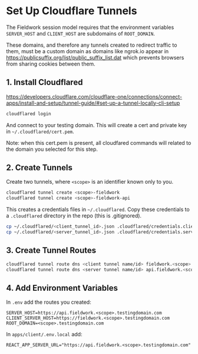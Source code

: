 # Set Up Cloudflare Tunnels

The Fieldwork session model requires that the environment variables `SERVER_HOST` and `CLIENT_HOST` are subdomains of `ROOT_DOMAIN`.

These domains, and therefore any tunnels created to redirect traffic to them, must be a custom domain as domains like ngrok.io appear in https://publicsuffix.org/list/public_suffix_list.dat which prevents browsers from sharing cookies between them.

## 1. Install Cloudflared

https://developers.cloudflare.com/cloudflare-one/connections/connect-apps/install-and-setup/tunnel-guide/#set-up-a-tunnel-locally-cli-setup

```sh
cloudflared login
```

And connect to your testing domain. This will create a cert and private key in `~/.cloudflared/cert.pem`.

Note: when this cert.pem is present, all cloudfared commands will related to the domain you selected for this step.

## 2. Create Tunnels

Create two tunnels, where `<scope>` is an identifier known only to you.

```sh
cloudflared tunnel create <scope>-fieldwork
cloudflared tunnel create <scope>-fieldwork-api
```

This creates a credentials files in `~/.cloudflared`. Copy these credentials to a `.cloudflared` directory in the repo (this is .gitignored).

```sh
cp ~/.cloudflared/<client_tunnel_id>.json .cloudflared/credentials.client.json
cp ~/.cloudflared/<server_tunnel_id>.json .cloudflared/credentials.server.json
```

## 3. Create Tunnel Routes

```sh
cloudflared tunnel route dns <client tunnel name/id> fieldwork.<scope>.testingdomain.com
cloudflared tunnel route dns <server tunnel name/id> api.fieldwork.<scope>.testingdomain.com
```

## 4. Add Environment Variables

In `.env` add the routes you created:

```
SERVER_HOST=https://api.fieldwork.<scope>.testingdomain.com
CLIENT_SERVER_HOST=https://fieldwork.<scope>.testingdomain.com
ROOT_DOMAIN=<scope>.testingdomain.com
```

In `apps/client/.env.local` add:

```
REACT_APP_SERVER_URL="https://api.fieldwork.<scope>.testingdomain.com"
```
